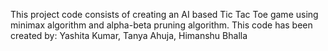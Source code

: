 This project code consists of creating an AI based Tic Tac Toe game using minimax algorithm and alpha-beta pruning algorithm. 
This code has been created by: Yashita Kumar, Tanya Ahuja, Himanshu Bhalla
